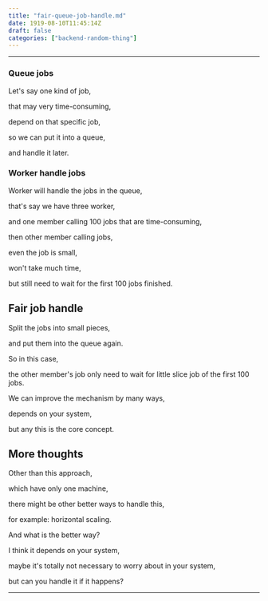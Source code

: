 ```yaml
---
title: "fair-queue-job-handle.md"
date: 1919-08-10T11:45:14Z
draft: false
categories: ["backend-random-thing"]
---
```




---


### Queue jobs

Let's say one kind of job, 

that may very time-consuming, 

depend on that specific job,

so we can put it into a queue, 

and handle it later.

### Worker handle jobs

Worker will handle the jobs in the queue,

that's say we have three worker,

and one member calling 100 jobs that are time-consuming,

then other member calling jobs,

even the job is small, 

won't take much time,

but still need to wait for the first 100 jobs finished.

## Fair job handle

Split the jobs into small pieces,

and put them into the queue again.

So in this case,

the other member's job only need to wait for little slice job of the first 100 jobs.

We can improve the mechanism by many ways,

depends on your system,

but any this is the core concept.

## More thoughts

Other than this approach, 

which have only one machine,

there might be other better ways to handle this,

for example: horizontal scaling.

And what is the better way?

I think it depends on your system,

maybe it's totally not necessary to worry about in your system,

but can you handle it if it happens?



---

